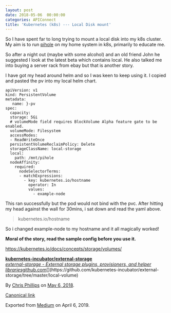 ```yaml
---
layout: post
date: 2018-05-06  00:00:00
categories: APIConnect
title: 'Kubernetes (k8s) --- Local Disk mount'
---
```



So I have spent far to long trying to mount a local disk into my k8s
cluster. My aim is to run [pihole](https://pi-hole.net/) on my home system in k8s, primarily to educate me.

So after a night out (maybe with some alcohol) and an old friend John he
suggested I look at the latest beta which contains local. He also talked
me into buying a server rack from ebay but that is another story.

I have got my head around helm and so I was keen to keep using it. I
copied and pasted the pv into my local helm chart.

```
apiVersion: v1
kind: PersistentVolume
metadata:
   name: }-pv
spec:
  capacity:
  storage: 5Gi
  # volumeMode field requires BlockVolume Alpha feature gate to be enabled.
  volumeMode: Filesystem
  accessModes:
  - ReadWriteOnce
  persistentVolumeReclaimPolicy: Delete
  storageClassName: local-storage
  local:
    path: /mnt/pihole
  nodeAffinity:
    required:
      nodeSelectorTerms:
      - matchExpressions:
        - key: kubernetes.io/hostname
          operator: In
          values:
            - example-node
```

This ran successfully but the pod would not bind with the pvc. After
hitting my head against the wall for 30mins, i sat down and read the
yaml above.

> kubernetes.io/hostname

So i changed example-node to my hostname and it all magically worked!

**Moral of the story, read the sample config before you use it.**

<https://kubernetes.io/docs/concepts/storage/volumes/>


[**kubernetes-incubator/external-storage**\
*external-storage - External storage plugins, provisioners, and helper
libraries*github.com](https://github.com/kubernetes-incubator/external-storage/tree/master/local-volume "https://github.com/kubernetes-incubator/external-storage/tree/master/local-volume")[](https://github.com/kubernetes-incubator/external-storage/tree/master/local-volume)






By [Chris Phillips](https://medium.com/@cminion) on
[May 6, 2018](https://medium.com/p/6731a385135).

[Canonical
link](https://medium.com/@cminion/kubernetes-k8s-local-disk-mount-6731a385135)

Exported from [Medium](https://medium.com) on April 6, 2019.
